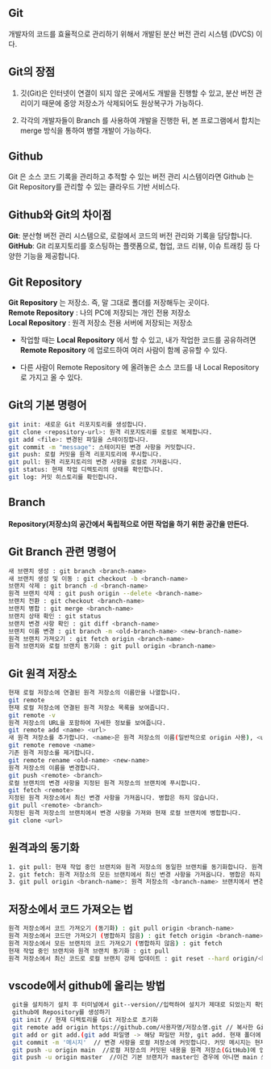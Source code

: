 ## Git
개발자의 코드를 효율적으로 관리하기 위해서 개발된 분산 버전 관리 시스템 (DVCS) 이다.

## Git의 장점
1. 깃(Git)은 인터넷이 연결이 되지 않은 곳에서도 개발을 진행할 수 있고, 분산 버전 관리이기 때문에 중앙 저장소가 삭제되어도 원상복구가 가능하다.

2. 각각의 개발자들이 Branch 를 사용하여 개발을 진행한 뒤, 본 프로그램에서 합치는 merge 방식을 통하여 병렬 개발이 가능하다.


## Github
Git 은 소스 코드 기록을 관리하고 추적할 수 있는 버전 관리 시스템이라면 Github 는 Git Repository를 관리할 수 있는 클라우드 기반 서비스다.

## Github와 Git의 차이점
**Git**: 분산형 버전 관리 시스템으로, 로컬에서 코드의 버전 관리와 기록을 담당합니다.\
**GitHub**: Git 리포지토리를 호스팅하는 플랫폼으로, 협업, 코드 리뷰, 이슈 트래킹 등 다양한 기능을 제공합니다.

## Git Repository
**Git Repository** 는 저장소. 즉, 말 그대로 폴더를 저장해두는 곳이다.\
**Remote Repository** : 나의 PC에 저장되는 개인 전용 저장소\
**Local Repository** : 원격 저장소 전용 서버에 저장되는 저장소
+ 작업할 때는 **Local Repository** 에서 할 수 있고, 내가 작업한 코드를 공유하려면 **Remote Repository** 에 업로드하여 여러 사람이 함께 공유할 수 있다.

+ 다른 사람이 Remote Repository 에 올려놓은 소스 코드를 내 Local Repository 로 가지고 올 수 있다.

## Git의 기본 명령어
```bash
git init: 새로운 Git 리포지토리를 생성합니다.
git clone <repository-url>: 원격 리포지토리를 로컬로 복제합니다.
git add <file>: 변경된 파일을 스테이징합니다.
git commit -m "message": 스테이지된 변경 사항을 커밋합니다.
git push: 로컬 커밋을 원격 리포지토리에 푸시합니다.
git pull: 원격 리포지토리의 변경 사항을 로컬로 가져옵니다.
git status: 현재 작업 디렉토리의 상태를 확인합니다.
git log: 커밋 히스토리를 확인합니다.
```

## Branch
#### Repository(저장소)의 공간에서 독립적으로 어떤 작업을 하기 위한 공간을 만든다.

## Git Branch 관련 명령어
```bash
새 브랜치 생성 : git branch <branch-name>
새 브랜치 생성 및 이동 : git checkout -b <branch-name>
브랜치 삭제 : git branch -d <branch-name>
원격 브랜치 삭제 : git push origin --delete <branch-name>
브랜치 전환 : git checkout <branch-name>
브랜치 병합 : git merge <branch-name>
브랜치 상태 확인 : git status
브랜치 변경 사항 확인 : git diff <branch-name>
브랜치 이름 변경 : git branch -m <old-branch-name> <new-branch-name>
원격 브랜치 가져오기 : git fetch origin <branch-name>
원격 브랜치와 로컬 브랜치 동기화 : git pull origin <branch-name>
```
## Git 원격 저장소
```bash
현재 로컬 저장소에 연결된 원격 저장소의 이름만을 나열합니다.
git remote
현재 로컬 저장소에 연결된 원격 저장소 목록을 보여줍니다.
git remote -v
원격 저장소의 URL을 포함하여 자세한 정보를 보여줍니다.
git remote add <name> <url>
새 원격 저장소를 추가합니다. <name>은 원격 저장소의 이름(일반적으로 origin 사용), <url>은 원격 저장소의 URL입니다.
git remote remove <name>
기존 원격 저장소를 제거합니다.
git remote rename <old-name> <new-name>
원격 저장소의 이름을 변경합니다.
git push <remote> <branch>
로컬 브랜치의 변경 사항을 지정된 원격 저장소의 브랜치에 푸시합니다.
git fetch <remote>
지정된 원격 저장소에서 최신 변경 사항을 가져옵니다. 병합은 하지 않습니다.
git pull <remote> <branch>
지정된 원격 저장소의 브랜치에서 변경 사항을 가져와 현재 로컬 브랜치에 병합합니다.
git clone <url>
```
## 원격과의 동기화
```bash
1. git pull: 현재 작업 중인 브랜치와 원격 저장소의 동일한 브랜치를 동기화합니다. 원격 저장소의 변경 사항을 가져와 자동으로 병합합니다.
2. git fetch: 원격 저장소의 모든 브랜치에서 최신 변경 사항을 가져옵니다. 병합은 하지 않으며, 변경 사항은 로컬의 FETCH_HEAD에 저장됩니다.
3. git pull origin <branch-name>: 원격 저장소의 <branch-name> 브랜치에서 변경 사항을 가져와 현재 브랜치에 병합합니다.
```
## 저장소에서 코드 가져오는 법
```bash
원격 저장소에서 코드 가져오기 (동기화) : git pull origin <branch-name>
원격 저장소에서 코드만 가져오기 (병합하지 않음) : git fetch origin <branch-name>
원격 저장소에서 모든 브랜치의 코드 가져오기 (병합하지 않음) : git fetch
현재 작업 중인 브랜치와 원격 브랜치 동기화 : git pull
원격 저장소에서 최신 코드로 로컬 브랜치 강제 업데이트 : git reset --hard origin/<branch-name>
```

## vscode에서 github에 올리는 방법
```bash
 git을 설치하기 설치 후 터미널에서 git--version//입력하여 설치가 제대로 되었는지 확인
 github에 Repository를 생성하기
 git init // 현재 디렉토리를 Git 저장소로 초기화
 git remote add origin https://github.com/사용자명/저장소명.git // 복사한 GitHub Repository URL을 사용하여 원격 저장소를 로컬 저장소와 연결합니다.
 git add or git add.(git add 파일명 -> 해당 파일만 저장, git add. 현재 폴더에 있는 모든 파일을 저장)
 git commit -m '메시지'  // 변경 사항을 로컬 저장소에 커밋합니다. 커밋 메시지는 현재 변경 사항을 설명하는 것이 좋습니다
 git push -u origin main  //로컬 저장소의 커밋된 내용을 원격 저장소(GitHub)에 업로드합니다.
 git push -u origin master  //이건 기본 브랜치가 master인 경우에 아니면 main 쓰면 된다.
 ```